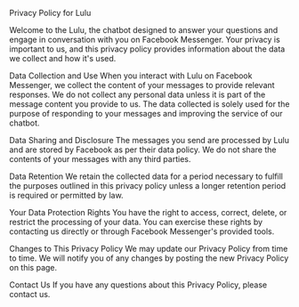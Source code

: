 Privacy Policy for Lulu

Welcome to the Lulu, the chatbot designed to answer your questions and engage in conversation with you on Facebook Messenger. Your privacy is important to us, and this privacy policy provides information about the data we collect and how it's used.

Data Collection and Use
When you interact with Lulu on Facebook Messenger, we collect the content of your messages to provide relevant responses. We do not collect any personal data unless it is part of the message content you provide to us. The data collected is solely used for the purpose of responding to your messages and improving the service of our chatbot.

Data Sharing and Disclosure
The messages you send are processed by Lulu and are stored by Facebook as per their data policy. We do not share the contents of your messages with any third parties.

Data Retention
We retain the collected data for a period necessary to fulfill the purposes outlined in this privacy policy unless a longer retention period is required or permitted by law.

Your Data Protection Rights
You have the right to access, correct, delete, or restrict the processing of your data. You can exercise these rights by contacting us directly or through Facebook Messenger's provided tools.

Changes to This Privacy Policy
We may update our Privacy Policy from time to time. We will notify you of any changes by posting the new Privacy Policy on this page.

Contact Us
If you have any questions about this Privacy Policy, please contact us.
